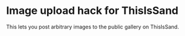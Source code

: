 # Image upload hack for ThisIsSand
This lets you post arbitrary images to the public gallery on ThisIsSand.
